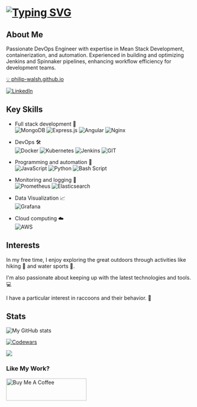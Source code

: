 # [![Typing SVG](https://readme-typing-svg.herokuapp.com?font=VT323&size=45&pause=1000&color=087E17&vCenter=true&random=false&width=435&lines=DevOps+Engineer;+Mean+Stack+Developer;Automation+Enthusiast)](https://git.io/typing-svg)

## About Me

Passionate DevOps Engineer with expertise in Mean Stack Development, containerization, and automation. Experienced in building and optimizing Jenkins and Spinnaker pipelines, enhancing workflow efficiency for development teams.

[💡 philip-walsh.github.io](https://philip-walsh.github.io/)

[![LinkedIn](https://img.shields.io/badge/linkedin-%230077B5.svg?style=for-the-badge&logo=linkedin&logoColor=white)](https://www.linkedin.com/in/philip-walsh-01/)

## Key Skills

- Full stack development 🚀        
  ![MongoDB](https://img.shields.io/badge/MongoDB-%234ea94b.svg?style=for-the-badge&logo=mongodb&logoColor=white)
  ![Express.js](https://img.shields.io/badge/express.js-%23404d59.svg?style=for-the-badge&logo=express&logoColor=%2361DAFB)
  ![Angular](https://img.shields.io/badge/angular-%23DD0031.svg?style=for-the-badge&logo=angular&logoColor=white)
  ![Nginx](https://img.shields.io/badge/nginx-%23009639.svg?style=for-the-badge&logo=nginx&logoColor=white)
- DevOps 🛠️         
  ![Docker](https://img.shields.io/badge/docker-%230db7ed.svg?style=for-the-badge&logo=docker&logoColor=white)
  ![Kubernetes](https://img.shields.io/badge/kubernetes-%23326ce5.svg?style=for-the-badge&logo=kubernetes&logoColor=white)
  ![Jenkins](https://img.shields.io/badge/jenkins-%232C5263.svg?style=for-the-badge&logo=jenkins&logoColor=white)
  ![GIT](https://img.shields.io/badge/GIT-E44C30?style=for-the-badge&logo=git&logoColor=white "My main version control system")

- Programming and automation 🤖        
  ![JavaScript](https://img.shields.io/badge/JavaScript-F7DF1E?style=for-the-badge&logo=javascript&logoColor=black)
  ![Python](https://img.shields.io/badge/Python-14354C?style=for-the-badge&logo=python&logoColor=white)
  ![Bash Script](https://img.shields.io/badge/Shell_Script-121011?style=for-the-badge&logo=gnu-bash&logoColor=white)
- Monitoring and logging 🔎        
  ![Prometheus](https://img.shields.io/badge/Prometheus-E6522C?style=for-the-badge&logo=Prometheus&logoColor=white)
  ![Elasticsearch](https://img.shields.io/badge/Elastic_Search-005571?style=for-the-badge&logo=elasticsearch&logoColor=white)
- Data Visualization  📈        
  ![Grafana](https://img.shields.io/badge/grafana-%23F46800.svg?style=for-the-badge&logo=grafana&logoColor=white)
- Cloud computing ☁️        
  ![AWS](https://img.shields.io/badge/AWS-%23FF9900.svg?style=for-the-badge&logo=amazon-aws&logoColor=white)

## Interests

In my free time, I enjoy exploring the great outdoors through activities like hiking 🥾 and water sports 🤿.

I'm also passionate about keeping up with the latest technologies and tools.💻

I have a particular interest in raccoons and their behavior. 🦝

## Stats

![My GitHub stats](https://github-readme-stats.vercel.app/api?username=Philip-Walsh&count_private=true&theme=tokyonight&show_icons=true&include_all_commits=true)

[![Codewars](https://www.codewars.com/users/Philip-W/badges/large)](https://www.codewars.com/users/Philip-W/)


<img src="https://stats4github.vercel.app/api/top-langs/?username=Philip-Walsh&langs_count=11&hide=html&layout=compact"><br/>

### Like My Work?

<a href="https://www.buymeacoffee.com/philipwalsf" target="_blank"><img src="https://cdn.buymeacoffee.com/buttons/v2/default-yellow.png" alt="Buy Me A Coffee" height="60px" width="217px" ></a>
